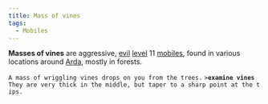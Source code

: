 ```yaml
---
title: Mass of vines
tags:
  - Mobiles
---
```

**Masses of vines** are aggressive, [evil](alignment "wikilink")
[level](level "wikilink") 11 [mobiles](mobile "wikilink"), found in
various locations around [Arda](Arda "wikilink"), mostly in forests.

`A mass of wriggling vines drops on you from the trees.`
`>`**`examine vines`**
`They are very thick in the middle, but taper to a sharp point at the tips.`

